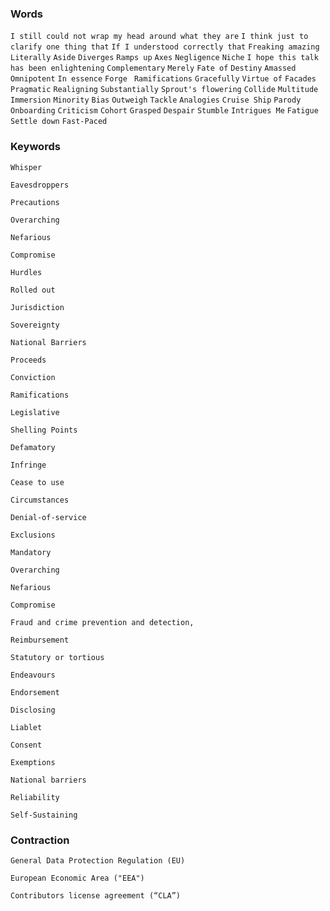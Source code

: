 ### Words
```I still could not wrap my head around what they are``` 
```I think just to clarify one thing that```
```If I understood correctly that```
```Freaking amazing``` 
```Literally```
```Aside```
```Diverges```
```Ramps up```
```Axes```
```Negligence```
```Niche```
```I hope this talk has been enlightening```
```Complementary```
```Merely```
```Fate of```
```Destiny```
```Amassed```
```Omnipotent```
```In essence```
```Forge ```
```Ramifications```
```Gracefully```
```Virtue of```
```Facades```
```Pragmatic```
```Realigning```
```Substantially```
```Sprout's flowering```
```Collide```
```Multitude```
```Immersion```
```Minority```
```Bias```
```Outweigh```
```Tackle```
```Analogies```
```Cruise Ship```
```Parody```
```Onboarding```
```Criticism```
```Cohort```
```Grasped```
```Despair```
```Stumble```
```Intrigues Me```
```Fatigue```
```Settle down```
```Fast-Paced```

### Keywords

```
Whisper
```
```
Eavesdroppers
```
```
Precautions
```
```
Overarching
```
```
Nefarious
```
```
Compromise
```
```
Hurdles
```
```
Rolled out
```
```
Jurisdiction
```
```
Sovereignty
```
```
National Barriers
```
```
Proceeds
```
```
Conviction
```
```
Ramifications
```
```
Legislative
```
```
Shelling Points 
```
```
Defamatory
```
```
Infringe
```
```
Cease to use
```
```
Circumstances
```
```
Denial-of-service
```
```
Exclusions
```
```
Mandatory
```
```
Overarching
```
```
Nefarious
```
```
Compromise
```
```
Fraud and crime prevention and detection,
```
```
Reimbursement
```
```
Statutory or tortious
```
```
Endeavours
```
```
Endorsement
```
```
Disclosing
```
```
Liablet
```
```
Consent 
```
```
Exemptions
```
```
National barriers
```
```
Reliability
```
```
Self-Sustaining
```


### Contraction

```
General Data Protection Regulation (EU)
```
```
European Economic Area ("EEA")
```
```
Contributors license agreement (“CLA”)
```